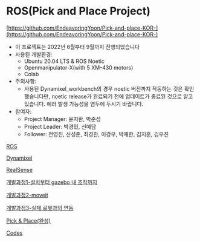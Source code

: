 # ROS(Pick and Place Project)

[https://github.com/EndeavoringYoon/Pick-and-place-KOR-](https://github.com/EndeavoringYoon/Pick-and-place-KOR-)

- 이 프로젝트는 2022년 6월부터 9월까지 진행되었습니다
- 사용된 개발환경:
    - Ubuntu 20.04 LTS & ROS Noetic
    - Openmanipulator-X(with 5 XM-430 motors)
    - Colab
- 주의사항:
    - 사용된 Dynamixel_workbench의 경우 noetic 버전까지 작동하는 것은 확인했습니다만, noetic release가 완료되기 전에 업데이트가 종료된 것으로 알고 있습니다. 에러 발생 가능성을 염두에 두시기 바랍니다.
- 참여자:
    - Project Manager: 윤지환, 박준성
    - Project Leader: 박경민, 신예담
    - Follower: 전영진, 신성준, 최경찬, 이강우, 박재한, 김지훈, 김우진

[ROS](ROS(Pick%20and%20Place%20Project)/ROS.md)

[Dynamixel](ROS(Pick%20and%20Place%20Project)/Dynamixel.md)

[RealSense](ROS(Pick%20and%20Place%20Project)/RealSense.md)

[개발과정1-설치부터 gazebo 내 조작까지](https://github.com/EndeavoringYoon/Pick-and-place-KOR-/blob/master/ROS(Pick%20and%20Place%20Project)/%EA%B0%9C%EB%B0%9C%EA%B3%BC%EC%A0%951-%EC%84%A4%EC%B9%98%EB%B6%80%ED%84%B0%20gazebo%20%EB%82%B4%20%EC%A1%B0%EC%9E%91%EA%B9%8C%EC%A7%80.md)

[개발과정2-moveit](https://github.com/EndeavoringYoon/Pick-and-place-KOR-/blob/master/ROS(Pick%20and%20Place%20Project)/%EA%B0%9C%EB%B0%9C%EA%B3%BC%EC%A0%952-moveit.md)

[개발과정3-실제 로봇과의 연동](https://github.com/EndeavoringYoon/Pick-and-place-KOR-/blob/master/ROS(Pick%20and%20Place%20Project)/%EA%B0%9C%EB%B0%9C%EA%B3%BC%EC%A0%953-%EC%8B%A4%EC%A0%9C%20%EB%A1%9C%EB%B4%87%EA%B3%BC%EC%9D%98%20%EC%97%B0%EB%8F%99.md)

[Pick & Place(완성)](https://github.com/EndeavoringYoon/Pick-and-place-KOR-/blob/master/ROS(Pick%20and%20Place%20Project)/Pick%20%26%20Place(%EC%99%84%EC%84%B1).md)

[Codes](ROS(Pick%20and%20Place%20Project)/Codes.md)
